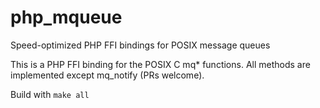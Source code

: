 # php_mqueue
Speed-optimized PHP FFI bindings for POSIX message queues

This is a PHP FFI binding for the POSIX C mq* functions.  All methods are
implemented except mq_notify (PRs welcome).


Build with `make all`

